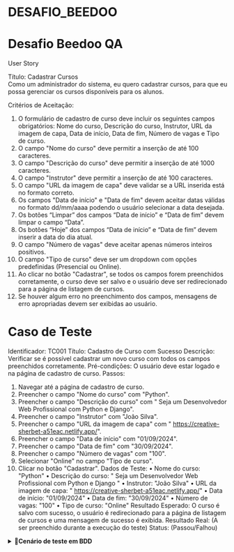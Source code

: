 # DESAFIO_BEEDOO

# Desafio Beedoo QA

User Story

Título: Cadastrar Cursos	
Como um administrador do sistema, eu quero cadastrar cursos, para que eu possa gerenciar os cursos disponíveis para os alunos.

Critérios de Aceitação:
1.	O formulário de cadastro de curso deve incluir os seguintes campos obrigatórios: Nome do curso, Descrição do curso, Instrutor, URL da imagem de capa, Data de início, Data de fim, Número de vagas e Tipo de curso.
2.	O campo "Nome do curso" deve permitir a inserção de até 100 caracteres.
3.	O campo "Descrição do curso" deve permitir a inserção de até 1000 caracteres.
4.	O campo "Instrutor" deve permitir a inserção de até 100 caracteres.
5.	O campo "URL da imagem de capa" deve validar se a URL inserida está no formato correto.
6.	Os campos "Data de início" e "Data de fim" devem aceitar datas válidas no formato dd/mm/aaaa podendo o usuário selecionar a data desejada.
7.	Os botões “Limpar” dos campos “Data de início” e “Data de fim” devem limpar o campo “Data”.
8.	Os botões “Hoje” dos campos “Data de início” e “Data de fim” devem inserir a data do dia atual.
9.	O campo "Número de vagas" deve aceitar apenas números inteiros positivos.
10.	O campo "Tipo de curso" deve ser um dropdown com opções predefinidas (Presencial ou Online).
11.	Ao clicar no botão "Cadastrar", se todos os campos forem preenchidos corretamente, o curso deve ser salvo e o usuário deve ser redirecionado para a página de listagem de cursos.
12.	Se houver algum erro no preenchimento dos campos, mensagens de erro apropriadas devem ser exibidas ao usuário.

    
# Caso de Teste

Identificador: TC001
Título: Cadastro de Curso com Sucesso
Descrição: Verificar se é possível cadastrar um novo curso com todos os campos preenchidos corretamente.
Pré-condições: O usuário deve estar logado e na página de cadastro de curso.
Passos:
1.	Navegar até a página de cadastro de curso.
2.	Preencher o campo "Nome do curso" com "Python".
3.	Preencher o campo "Descrição do curso" com " Seja um Desenvolvedor Web Profissional com Python e Django".
4.	Preencher o campo "Instrutor" com "João Silva".
5.	Preencher o campo "URL da imagem de capa" com " https://creative-sherbet-a51eac.netlify.app/".
6.	Preencher o campo "Data de início" com "01/09/2024".
7.	Preencher o campo "Data de fim" com "30/09/2024".
8.	Preencher o campo "Número de vagas" com "100".
9.	Selecionar "Online" no campo "Tipo de curso".
10.	Clicar no botão "Cadastrar".
Dados de Teste:
•	Nome do curso: "Python"
•	Descrição do curso: " Seja um Desenvolvedor Web Profissional com Python e Django "
•	Instrutor: "João Silva"
•	URL da imagem de capa: " https://creative-sherbet-a51eac.netlify.app/"
•	Data de início: "01/09/2024"
•	Data de fim: "30/09/2024"
•	Número de vagas: "100"
•	Tipo de curso: "Online"
Resultado Esperado: O curso é salvo com sucesso, o usuário é redirecionado para a página de listagem de cursos e uma mensagem de sucesso é exibida.
Resultado Real: (A ser preenchido durante a execução do teste)
Status: (Passou/Falhou)

<details><summary><b> 🎯Cenário de teste em BDD</b></summary>

```

Funcionalidade: Cadastrar Cursos
  Como um administrador do sistema
  Eu quero cadastrar cursos
  Para que eu possa gerenciar os cursos disponíveis para os alunos


Contexto dos cenários: Dado que estou na página de cadastro de curso

  Cenário 1: Cadastro de Curso com Sucesso

  Cenário: Cadastro de curso com sucesso
  
    Quando preencho todos os campos obrigatórios corretamente
      | Nome do curso        | Python                                                    |
      | Descrição do curso   |Seja um Desenvolvedor Web Profissional com Python e Django |
      | Instrutor            | João Silva                                                |
      | URL da imagem de capa| https://creative-sherbet-a51eac.netlify.app/              |
      | Data de início       | 01/09/2024                                                |
      | Data de fim          | 30/09/2024                                                |
      | Número de vagas      | 100                                                        |
      | Tipo de curso        | Online                                                    |
    E clico no botão "Cadastrar"
    Então o curso deve ser salvo
    E devo ser redirecionado para a página de listagem de cursos
    E uma mensagem de sucesso deve ser exibida

Cenário 2: Falha no Cadastro por Campos Obrigatórios em Branco

Cenário: Falha no cadastro por campos obrigatórios em branco
 
  Quando deixo todos os campos em branco
  E clico no botão "Cadastrar"
  Então mensagens de erro indicando que os campos são obrigatórios devem ser exibidas

Cenário 3: Falha no Cadastro por Limite de Caracteres no Nome do Curso

Cenário: Falha no cadastro por limite de caracteres no nome do curso
 
  Quando preencho o campo "Nome do curso" com um texto de mais de 100 caracteres
    | Nome do curso |
    | Curso com nome muito longo que excede o limite de cem caracteres permitido no campo nome do curso |
  E preencho os demais campos corretamente
  E clico no botão "Cadastrar"
  Então uma mensagem de erro indicando que o nome do curso não pode exceder 100 caracteres deve ser exibida


Cenário 4: Falha no Cadastro por URL da Imagem de Capa Inválida

Cenário: Falha no cadastro por URL da imagem de capa inválida
  
  Quando preencho o campo "URL da imagem de capa" com um texto não formatado como URL
    | https://creative-sherbet-a51eac.netlify.app/xxx   |
    | https://creative-sherbet-a51eac.netlify.app/yyyy |
  E preencho os demais campos corretamente
  E clico no botão "Cadastrar"
  Então uma mensagem de erro indicando que a URL da imagem de capa não é válida deve ser exibida

Cenário 5: Falha no Cadastro por Datas Inválidas

Cenário: Falha no cadastro por datas inválidas
  
  Quando preencho os campos "Data de início" e "Data de fim" com datas em formatos inválidos
    | Data de início | Data de fim |
    | 32/13/2024     | 45/09/2024  |
  E preencho os demais campos corretamente
  E clico no botão "Cadastrar"
  Então mensagens de erro indicando que as datas devem estar no formato dd/mm/aaaa devem ser exibidas

Cenário 6: Falha no Cadastro por Número de Vagas Inválido

Cenário: Falha no cadastro por número de vagas inválido
 
  Quando preencho o campo "Número de vagas" com um valor não numérico ou negativo
    | Número de vagas |
    | -10             |
  E preencho os demais campos corretamente
  E clico no botão "Cadastrar"
  Então uma mensagem de erro indicando que o número de vagas deve ser um número inteiro positivo deve ser exibida

Cenário 7: Uso do Botão "Limpar" para Data de Início

Cenário: Uso do botão "Limpar" para data de início
 
  Quando preencho o campo "Data de início" e "Data fim" Data com "01/09/2024"
  E clico no botão "Limpar" no campo "Data de início"  e "Data fim"
  Então o campo "Data de início" deve estar vazio

Cenário 8: Uso do Botão "Hoje" para Data de Início

Cenário: Uso do botão "Hoje" para data de início

  Quando clico no botão "Hoje" no campo "Data de início" e "Data fim"
  Então o campo "Data de início" e "Data fim" deve ser preenchido com a data atual

Cenário 9: Seleção do Tipo de Curso

Cenário: Seleção do tipo de curso
 
  Quando seleciono "Online" no campo "Tipo de curso"
  Então o campo "Tipo de curso" deve estar preenchido com "Online"

Cenário 10: Cadastro de Curso com Sucesso e Verificação na Listagem

Cenário: Cadastro de curso com sucesso e verificação na listagem
  
  Quando preencho todos os campos obrigatórios corretamente
    | Nome do curso        |Python                                       |
    | Descrição do curso   | Curso para testar o cadastro                |
    | Instrutor            | João Silva                                  |
    | URL da imagem de capa| https://creative-sherbet-a51eac.netlify.app/|
    | Data de início       | 01/09/2024                                  |
    | Data de fim          | 30/09/2024                                  |
    | Número de vagas      | 100                                         |
    | Tipo de curso        | Online                                      |
  E clico no botão "Cadastrar"
  Então o curso deve ser salvo
  E devo ser redirecionado para a página de listagem de cursos
  E uma mensagem de sucesso deve ser exibida
  E o curso "Python" deve estar visível na listagem de cursos
